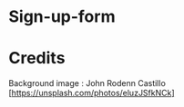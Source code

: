 # Sign-up-form

# Credits

Background image : John Rodenn Castillo [https://unsplash.com/photos/eluzJSfkNCk]

